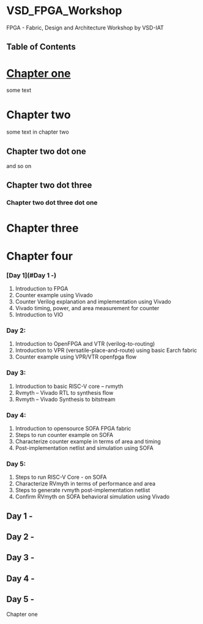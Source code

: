 # VSD_FPGA_Workshop
FPGA - Fabric, Design and Architecture Workshop by VSD-IAT

## Table of Contents

# [Chapter one](#chapter-one)
some text

# Chapter two
some text in chapter two

## Chapter two dot one
and so on

## Chapter two dot three

### Chapter two dot three dot one

# Chapter three

# Chapter four

### [Day 1](#Day 1 -)
1. Introduction to FPGA
2. Counter example using Vivado
3. Counter Verilog explanation and implementation using Vivado
4. Vivado timing, power, and area measurement for counter
5. Introduction to VIO

### Day 2: 
1. Introduction to OpenFPGA and VTR (verilog-to-routing)
2. Introduction to VPR (versatile-place-and-route) using basic Earch fabric
3. Counter example using VPR/VTR openfpga flow

### Day 3:
1. Introduction to basic RISC-V core – rvmyth
2. Rvmyth – Vivado RTL to synthesis flow
3. Rvmyth – Vivado Synthesis to bitstream

### Day 4:
1. Introduction to opensource SOFA FPGA fabric
2. Steps to run counter example on SOFA
3. Characterize counter example in terms of area and timing
4. Post-implementation netlist and simulation using SOFA

### Day 5:
1. Steps to run RISC-V Core - on SOFA
2. Characterize RVmyth in terms of performance and area
3. Steps to generate rvmyth post-implementation netlist
4. Confirm RVmyth on SOFA behavioral simulation using Vivado


## Day 1 - 

## Day 2 - 

## Day 3 - 

## Day 4 - 

## Day 5 - 

Chapter one
